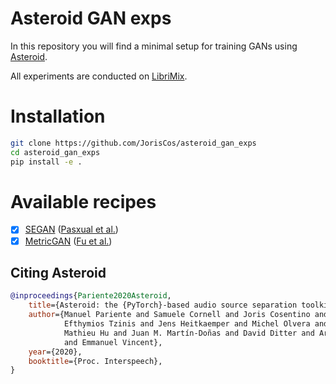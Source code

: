 # Asteroid GAN exps

In this repository you will find a minimal setup for training GANs using [Asteroid](https://github.com/mpariente/asteroid).

All experiments are conducted on [LibriMix](https://github.com/JorisCos/LibriMix).
# Installation

```bash
git clone https://github.com/JorisCos/asteroid_gan_exps
cd asteroid_gan_exps
pip install -e .
```

# Available recipes
* [x] [SEGAN](./egs/SEGAN) ([Pasxual et al.](https://arxiv.org/pdf/1703.09452.pdf))
* [x] [MetricGAN](./egs/MetricGAN) ([Fu et al.](https://arxiv.org/pdf/1905.04874.pdf)) 

## Citing Asteroid
```BibTex
@inproceedings{Pariente2020Asteroid,
    title={Asteroid: the {PyTorch}-based audio source separation toolkit for researchers},
    author={Manuel Pariente and Samuele Cornell and Joris Cosentino and Sunit Sivasankaran and
            Efthymios Tzinis and Jens Heitkaemper and Michel Olvera and Fabian-Robert Stöter and
            Mathieu Hu and Juan M. Martín-Doñas and David Ditter and Ariel Frank and Antoine Deleforge
            and Emmanuel Vincent},
    year={2020},
    booktitle={Proc. Interspeech},
}
```
